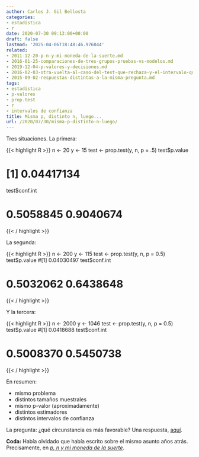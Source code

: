 ```yaml
---
author: Carlos J. Gil Bellosta
categories:
- estadística
- r
date: 2020-07-30 09:13:00+00:00
draft: false
lastmod: '2025-04-06T18:48:46.976044'
related:
- 2011-12-20-p-n-y-mi-moneda-de-la-suerte.md
- 2016-01-25-comparaciones-de-tres-grupos-pruebas-vs-modelos.md
- 2019-12-04-p-valores-y-decisiones.md
- 2016-02-03-otra-vuelta-al-caso-del-test-que-rechaza-y-el-intervalo-que-contiene.md
- 2015-09-02-respuestas-distintas-a-la-misma-pregunta.md
tags:
- estadística
- p-valores
- prop.test
- r
- intervalos de confianza
title: Misma p, distinto n, luego...
url: /2020/07/30/misma-p-distinto-n-luego/
---
```


Tres situaciones. La primera:

{{< highlight R >}}
n <- 20
y <- 15
test <- prop.test(y, n, p = .5)
test$p.value
# [1] 0.04417134
test$conf.int
# 0.5058845 0.9040674
{{< / highlight >}}

La segunda:

{{< highlight R >}}
n <- 200
y <- 115
test <- prop.test(y, n, p = 0.5)
test$p.value
#[1] 0.04030497
test$conf.int
# 0.5032062 0.6438648
{{< / highlight >}}

Y la tercera:

{{< highlight R >}}
n <- 2000
y <- 1046
test <- prop.test(y, n, p = 0.5)
test$p.value
#[1] 0.0418688
test$conf.int
# 0.5008370 0.5450738
{{< / highlight >}}

En resumen:

* mismo problema
* distintos tamaños muestrales
* mismo p-valor (aproximadamente)
* distintos estimadores
* distintos intervalos de confianza

La pregunta: ¿qué circunstancia es más favorable? Una respuesta, [aquí](https://statmodeling.stat.columbia.edu/2015/10/13/what-do-you-learn-from-p-05-this-example-from-carl-morris-will-blow-your-mind/).

**Coda:** Había olvidado que había escrito sobre el mismo asunto años atrás. Precisamente, en [_p, n y mi moneda de la suerte_](https://datanalytics.com/2011/12/20/p-n-y-mi-moneda-de-la-suerte/).
